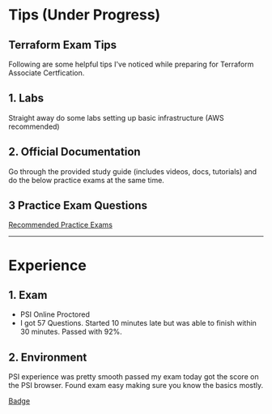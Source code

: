 # Tips (Under Progress)

## Terraform Exam Tips

Following are some helpful tips I've noticed while preparing for Terraform Associate Certfication.

## 1. Labs

Straight away do some labs setting up basic infrastructure (AWS recommended)

## 2. Official Documentation

Go through the provided study guide (includes videos, docs, tutorials) and do the below practice exams at the same time.

## 3 Practice Exam Questions

[Recommended Practice Exams](https://www.udemy.com/course/terraform-associate-practice-exam/?couponCode=LETSLEARNNOW)


---


#  Experience

## 1. Exam 

- PSI Online Proctored
- I got 57 Questions. Started 10 minutes late but was able to finish within 30 minutes. Passed with 92%.


## 2. Environment

PSI experience was pretty smooth passed my exam today got the score on the PSI browser. Found exam easy making sure you know the basics mostly.


[Badge](https://www.credly.com/badges/a3d54635-cf0e-44db-9308-9a3a280b4180/public_url)